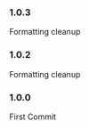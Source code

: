### 1.0.3 ### 

Formatting cleanup

### 1.0.2 ### 

Formatting cleanup

### 1.0.0 ### 

First Commit